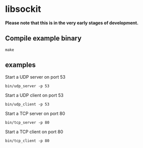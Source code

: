 # libsockit

**Please note that this is in the very early stages of development.** 

## Compile example binary

```
make
```

## examples

Start a UDP server on port 53

```
bin/udp_server -p 53
```

Start a UDP client on port 53

```
bin/udp_client -p 53
```

Start a TCP server on port 80

```
bin/tcp_server -p 80
```

Start a TCP client on port 80

```
bin/tcp_client -p 80
```
